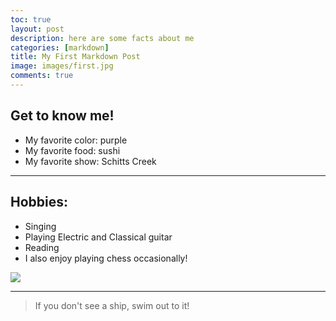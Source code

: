 ```yaml
---
toc: true
layout: post
description: here are some facts about me
categories: [markdown]
title: My First Markdown Post
image: images/first.jpg
comments: true
---
```


## Get to know me!
- My favorite color: purple 
- My favorite food: sushi 
- My favorite show: Schitts Creek

---

## Hobbies:
- Singing 
- Playing Electric and Classical guitar 
- Reading
- I also enjoy playing chess occasionally!

![](https://upload.wikimedia.org/wikipedia/commons/7/71/ChessPawnSpecialMoves.gif)

---

> If you don't see a ship, swim out to it!




